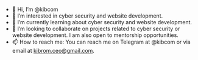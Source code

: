 - 👋 Hi, I’m @kibcom
- 👀 I’m interested in cyber security and website development.
- 🌱 I’m currently learning about cyber security and website development.
- 💞️ I’m looking to collaborate on projects related to cyber security or website development. I am also open to mentorship opportunities.
- 📫 How to reach me: You can reach me on Telegram at @kibcom or via email at kibrom.ceo@gmail.com.

<!---
kibcom/kibcom is a ✨ special ✨ repository because its `README.md` (this file) appears on your GitHub profile.
You can click the Preview link to take a look at your changes.
--->
